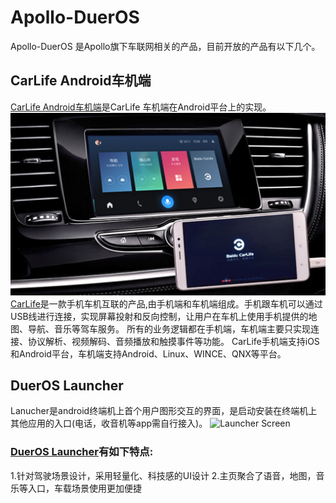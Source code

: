 # Apollo-DuerOS
Apollo-DuerOS 是Apollo旗下车联网相关的产品，目前开放的产品有以下几个。

## CarLife Android车机端
[CarLife Android车机端](https://github.com/ApolloAuto/apollo-DuerOS/tree/master/CarLife-Android-Vehicle)是CarLife 车机端在Android平台上的实现。
![CarLife Screen](CarLife.png)
[CarLife](http://carlife.baidu.com/)是一款手机车机互联的产品,由手机端和车机端组成。手机跟车机可以通过USB线进行连接，实现屏幕投射和反向控制，让用户在车机上使用手机提供的地图、导航、音乐等驾车服务。
所有的业务逻辑都在手机端，车机端主要只实现连接、协议解析、视频解码、音频播放和触摸事件等功能。
CarLife手机端支持iOS和Android平台，车机端支持Android、Linux、WINCE、QNX等平台。




## DuerOS Launcher

Lanucher是android终端机上首个用户图形交互的界面，是启动安装在终端机上其他应用的入口(电话，收音机等app需自行接入)。
![Launcher Screen](Launcher.png)
### [DuerOS Launcher](https://github.com/ApolloAuto/apollo-DuerOS/tree/master/DuerOS-Launcher)有如下特点:
1.针对驾驶场景设计，采用轻量化、科技感的UI设计
2.主页聚合了语音，地图，音乐等入口，车载场景使用更加便捷

